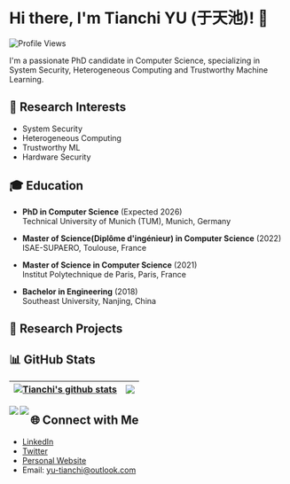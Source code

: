 # Hi there, I'm Tianchi YU (于天池)! 👋

![Profile Views](https://komarev.com/ghpvc/?username=lialittis&color=blue)

I'm a passionate PhD candidate in Computer Science, specializing in System Security, Heterogeneous Computing and Trustworthy Machine Learning.

## 🔬 Research Interests

- System Security
- Heterogeneous Computing
- Trustworthy ML
- Hardware Security

<!--
## 🔧 Skills

- **Languages:** C/C++, Python, Java
- **Frameworks:** React, Node.js, Express.js, Django
- **Databases:** MongoDB, MySQL, PostgreSQL
- **Tools:** Git, Docker, VS Code, Jupyter Notebook
-->

## 🎓 Education

- **PhD in Computer Science** (Expected 2026)  
  Technical University of Munich (TUM), Munich, Germany

- **Master of Science(Diplôme d'ingénieur) in Computer Science** (2022)  
  ISAE-SUPAERO, Toulouse, France

- **Master of Science in Computer Science** (2021)  
  Institut Polytechnique de Paris, Paris, France
  
- **Bachelor in Engineering** (2018)  
  Southeast University, Nanjing, China

## 💼 Research Projects

## 📊 GitHub Stats
<!--
![GitHub Stats](https://github-readme-stats.vercel.app/api?username=lialittis&show_icons=true&theme=dark)
-->

| <a href="https://github.com/lialittis"><img align="center" src="https://github-readme-stats-sigma-five.vercel.app/api?username=lialittis&count_private=true&show_icons=true&theme=gruvbox&include_all_commits=true&hide_border=false" alt="Tianchi's github stats" /></a> | <a href="https://github.com/lialittis"><img align="center" src="https://github-readme-stats.vercel.app/api/top-langs/?username=lialittis&hide=javascript,html,jupyter%20notebook,emacs%20lisp,makefile&layout=compact&theme=gruvbox&hide_border=false" /></a> |
| ------------- | ------------- |

<img align="left" src="https://github-readme-stats-sigma-five.vercel.app/api?username=lialittis&count_private=true&show_icons=true&theme=dark" />

<img align="left" src="https://github-readme-stats-sigma-five.vercel.app/api/top-langs/?username=lialittis&theme=default&show_icons=true" />

## 🌐 Connect with Me

- [LinkedIn](https://www.linkedin.com/in/tianchi-yu)
- [Twitter](https://twitter.com/yu_tianchi)
- [Personal Website](https://lialittis.github.io)
- Email: yu-tianchi@outlook.com

<!--
## 📝 Recent Publications

- [Advanced Techniques for Text Generation](https://doi.org/xxxx)

## 📝 Recent Blog Posts

- [5 Tips for Writing Clean and Maintainable Code](https://dev.to/johndoe/5-tips-for-writing-clean-and-maintainable-code)
- [Introduction to Neural Networks: A Beginner's Guide](https://medium.com/johndoe/introduction-to-neural-networks-a-beginners-guide)
-->

<!--
**lialittis/lialittis** is a ✨ _special_ ✨ repository because its `README.md` (this file) appears on your GitHub profile.

Here are some ideas to get you started:

- 🔭 I’m currently working on ...
- 🌱 I’m currently learning ...
- 👯 I’m looking to collaborate on ...
- 🤔 I’m looking for help with ...
- 💬 Ask me about ...
- 📫 How to reach me: ...
- 😄 Pronouns: ...
- ⚡ Fun fact: ...
-->
